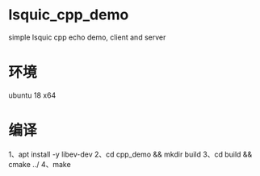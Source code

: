# lsquic_cpp_demo
simple lsquic cpp echo demo, client and server

# 环境
 ubuntu 18 x64

# 编译
  1、apt install -y libev-dev
  2、cd cpp_demo && mkdir build
  3、cd build && cmake ../
  4、make
    
